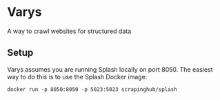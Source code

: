 # Varys
A way to crawl websites for structured data

## Setup

Varys assumes you are running Splash locally on port 8050. The easiest way to do this is to use the Splash Docker image:

```
docker run -p 8050:8050 -p 5023:5023 scrapinghub/splash
```

